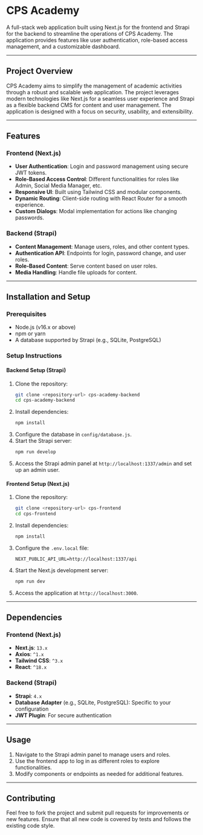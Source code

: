# CPS Academy

A full-stack web application built using Next.js for the frontend and Strapi for the backend to streamline the operations of CPS Academy. The application provides features like user authentication, role-based access management, and a customizable dashboard.

---

## Project Overview

CPS Academy aims to simplify the management of academic activities through a robust and scalable web application. The project leverages modern technologies like Next.js for a seamless user experience and Strapi as a flexible backend CMS for content and user management. The application is designed with a focus on security, usability, and extensibility.

---

## Features

### Frontend (Next.js)

- **User Authentication**: Login and password management using secure JWT tokens.
- **Role-Based Access Control**: Different functionalities for roles like Admin, Social Media Manager, etc.
- **Responsive UI**: Built using Tailwind CSS and modular components.
- **Dynamic Routing**: Client-side routing with React Router for a smooth experience.
- **Custom Dialogs**: Modal implementation for actions like changing passwords.

### Backend (Strapi)

- **Content Management**: Manage users, roles, and other content types.
- **Authentication API**: Endpoints for login, password change, and user roles.
- **Role-Based Content**: Serve content based on user roles.
- **Media Handling**: Handle file uploads for content.

---

## Installation and Setup

### Prerequisites

- Node.js (v16.x or above)
- npm or yarn
- A database supported by Strapi (e.g., SQLite, PostgreSQL)

### Setup Instructions

#### Backend Setup (Strapi)

1. Clone the repository:
   ```bash
   git clone <repository-url> cps-academy-backend
   cd cps-academy-backend
   ```
2. Install dependencies:
   ```bash
   npm install
   ```
3. Configure the database in `config/database.js`.
4. Start the Strapi server:
   ```bash
   npm run develop
   ```
5. Access the Strapi admin panel at `http://localhost:1337/admin` and set up an admin user.

#### Frontend Setup (Next.js)

1. Clone the repository:
   ```bash
   git clone <repository-url> cps-frontend
   cd cps-frontend
   ```
2. Install dependencies:
   ```bash
   npm install
   ```
3. Configure the `.env.local` file:
   ```env
   NEXT_PUBLIC_API_URL=http://localhost:1337/api
   ```
4. Start the Next.js development server:
   ```bash
   npm run dev
   ```
5. Access the application at `http://localhost:3000`.

---

## Dependencies

### Frontend (Next.js)

- **Next.js**: `13.x`
- **Axios**: `^1.x`
- **Tailwind CSS**: `^3.x`
- **React**: `^18.x`

### Backend (Strapi)

- **Strapi**: `4.x`
- **Database Adapter** (e.g., SQLite, PostgreSQL): Specific to your configuration
- **JWT Plugin**: For secure authentication

---

## Usage

1. Navigate to the Strapi admin panel to manage users and roles.
2. Use the frontend app to log in as different roles to explore functionalities.
3. Modify components or endpoints as needed for additional features.

---

## Contributing

Feel free to fork the project and submit pull requests for improvements or new features. Ensure that all new code is covered by tests and follows the existing code style.
